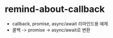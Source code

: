 # remind-about-callback

- callback, promise, async/await 리마인드용 예제
- 콜백 -> promise -> async/await로 변환
